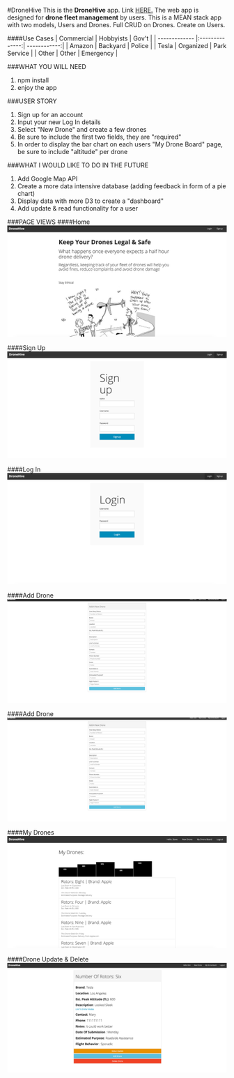 #DroneHive
This is the **DroneHive** app. Link [HERE.](https://arcane-mountain-8566.herokuapp.com) The web app is designed for **drone fleet management** by users. This is a MEAN stack app with two models, Users and Drones.  Full CRUD on Drones.  Create on Users.

####Use Cases
| Commercial    |    Hobbyists   |  Gov't       |
| ------------- |:--------------:| ------------:|
|   Amazon      |    Backyard    |  Police      |
|   Tesla       |    Organized   | Park Service |
|   Other       |    Other       |   Emergency  |

###WHAT YOU WILL NEED 
1. npm install
2. enjoy the app

###USER STORY
1. Sign up for an account
2. Input your new Log In details
3. Select "New Drone" and create a few drones
4. Be sure to include the first two fields, they are "required"
5. In order to display the bar chart on each users "My Drone Board" page, be sure to include "altitude" per drone

###WHAT I WOULD LIKE TO DO IN THE FUTURE
1. Add Google Map API
2. Create a more data intensive database (adding feedback in form of a pie chart)
3. Display data with more D3 to create a "dashboard"
4. Add update & read functionality for a user

###PAGE VIEWS
####Home
![alt text](https://raw.githubusercontent.com/KJWBeige/DroneHive/master/public/photos/home.png "Home")

####Sign Up
![alt text](https://raw.githubusercontent.com/KJWBeige/DroneHive/master/public/photos/signup.png "Sign Up")

####Log In
![alt text](https://raw.githubusercontent.com/KJWBeige/DroneHive/master/public/photos/login.png "Log In")

####Add Drone
![alt text](https://raw.githubusercontent.com/KJWBeige/DroneHive/master/public/photos/adddrone.png "Add Drone")

####Add Drone
![alt text](https://raw.githubusercontent.com/KJWBeige/DroneHive/master/public/photos/adddrone.png "Add Drone")

####My Drones
![alt text](https://raw.githubusercontent.com/KJWBeige/DroneHive/master/public/photos/mydrones.png "My Drones")

####Drone Update & Delete
![alt text](https://raw.githubusercontent.com/KJWBeige/DroneHive/master/public/photos/droneupdatedelete.png "Drone Update & Delete")